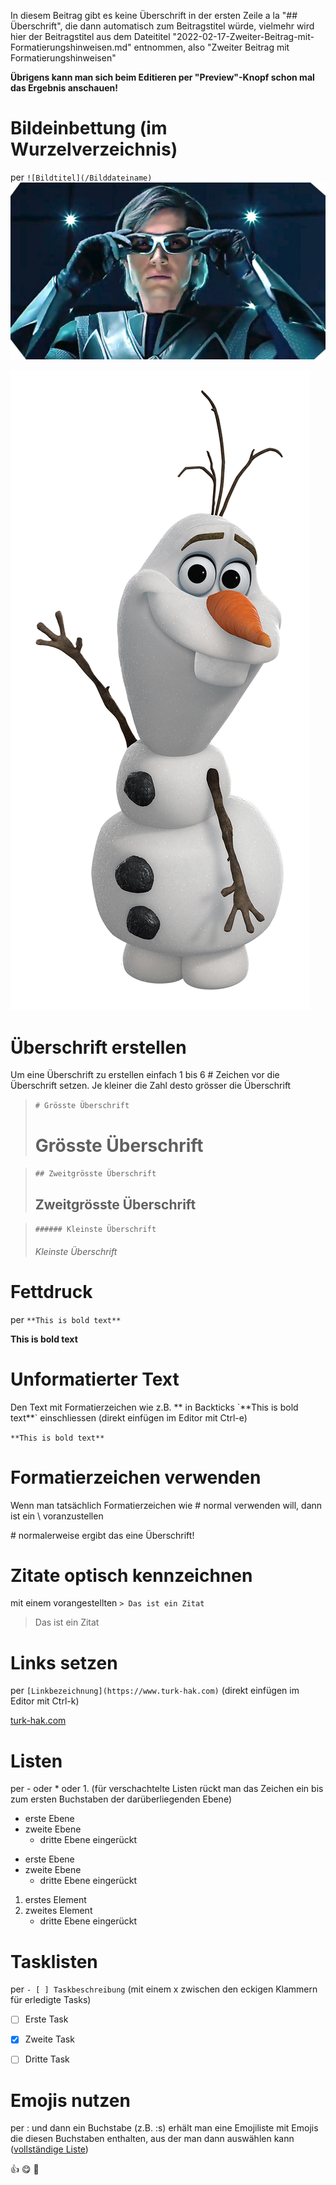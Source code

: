 In diesem Beitrag gibt es keine Überschrift in der ersten Zeile a la "## Überschrift", die dann automatisch zum Beitragstitel würde, vielmehr wird hier der Beitragstitel aus dem Dateititel "2022-02-17-Zweiter-Beitrag-mit-Formatierungshinweisen.md" entnommen,
also "Zweiter Beitrag mit Formatierungshinweisen"

**Übrigens kann man sich beim Editieren per "Preview"-Knopf schon mal das Ergebnis anschauen!**

# Bildeinbettung (im Wurzelverzeichnis)
per `![Bildtitel](/Bilddateiname)`
![Quicksilver](/quicksilver.jpg)

![Olaf](/Olaf.png)


# Überschrift erstellen
Um eine Überschrift zu erstellen einfach 1 bis 6 # Zeichen vor die Überschrift setzen. Je kleiner die Zahl desto grösser die Überschrift

>`# Grösste Überschrift`
># Grösste Überschrift

>`## Zweitgrösste Überschrift`
>## Zweitgrösste Überschrift

>`###### Kleinste Überschrift`
>###### Kleinste Überschrift



# Fettdruck
per `**This is bold text**`

**This is bold text**



# Unformatierter Text
Den Text mit Formatierzeichen wie z.B. ** in Backticks \`\*\*This is bold text\*\*\` einschliessen (direkt einfügen im Editor mit Ctrl-e)

`**This is bold text**`



# Formatierzeichen verwenden
Wenn man tatsächlich Formatierzeichen wie # normal verwenden will, dann ist ein \\ voranzustellen

\# normalerweise ergibt das eine Überschrift!



# Zitate optisch kennzeichnen
mit einem vorangestellten `> Das ist ein Zitat`

> Das ist ein Zitat



# Links setzen
per `[Linkbezeichnung](https://www.turk-hak.com)` (direkt einfügen im Editor mit Ctrl-k)

[turk-hak.com](https://www.turk-hak.com)



# Listen
per \- oder \* oder 1. (für verschachtelte Listen rückt man das Zeichen ein bis zum ersten Buchstaben der darüberliegenden Ebene)

- erste Ebene
- zweite Ebene
  - dritte Ebene eingerückt

* erste Ebene
* zweite Ebene
  * dritte Ebene eingerückt

1. erstes Element
2. zweites Element
   - dritte Ebene eingerückt



# Tasklisten
per `- [ ] Taskbeschreibung` (mit einem x zwischen den eckigen Klammern für erledigte Tasks)

- [ ] Erste Task
- [x] Zweite Task
- [ ] Dritte Task



# Emojis nutzen
per \: und dann ein Buchstabe (z.B. \:s) erhält man eine Emojiliste mit Emojis die diesen Buchstaben enthalten, aus der man dann auswählen kann ([vollständige Liste](https://github.com/ikatyang/emoji-cheat-sheet/blob/master/README.md))

👍 😋 😬 




